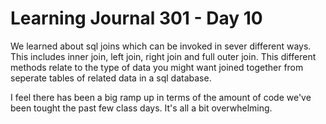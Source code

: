 <h1>Learning Journal 301 - Day 10</h1>
We learned about sql joins which can be invoked in sever different ways. This includes inner join, left join, right join and full outer join. This different methods relate to the type of data you might want joined together from seperate tables of related data in a sql database.

I feel there has been a big ramp up in terms of the amount of code we've been tought the past few class days. It's all a bit overwhelming.
